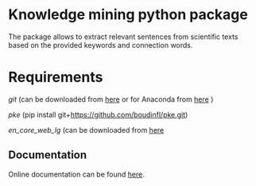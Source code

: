 # Knowledge mining python package

The package allows to extract relevant sentences from scientific
texts based on the provided keywords and connection words. 

# Requirements

_git_ (can be downloaded from [here](https://git-scm.com/downloads) or for Anaconda from [here](https://anaconda.org/anaconda/git) )

_pke_ (pip install git+https://github.com/boudinfl/pke.git)

_en_core_web_lg_ (can be downloaded from [here](https://github.com/explosion/spacy-models/releases/download/en_core_web_lg-3.0.0/en_core_web_lg-3.0.0.tar.gz)

## Documentation

Online documentation can be found [here](https://gulnarash.github.io/Knowledge-mining-python/).


